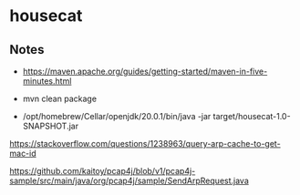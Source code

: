 # housecat

## Notes
- https://maven.apache.org/guides/getting-started/maven-in-five-minutes.html

- mvn clean package
- /opt/homebrew/Cellar/openjdk/20.0.1/bin/java -jar target/housecat-1.0-SNAPSHOT.jar

https://stackoverflow.com/questions/1238963/query-arp-cache-to-get-mac-id

https://github.com/kaitoy/pcap4j/blob/v1/pcap4j-sample/src/main/java/org/pcap4j/sample/SendArpRequest.java
